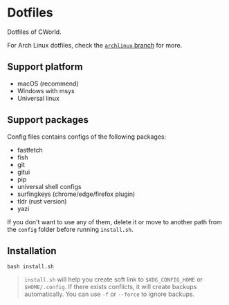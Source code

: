 # Dotfiles

Dotfiles of CWorld.

For Arch Linux dotfiles, check the [`archlinux` branch](https://github.com/cworld1/dotfiles/tree/archlinux) for more.

## Support platform

- macOS (recommend)
- Windows with msys
- Universal linux

## Support packages

Config files contains configs of the following packages:

- fastfetch
- fish
- git
- gitui
- pip
- universal shell configs
- surfingkeys (chrome/edge/firefox plugin)
- tldr (rust version)
- yazi

If you don't want to use any of them, delete it or move to another path from the `config` folder before running `install.sh`.

## Installation

```shell
bash install.sh
```

> `install.sh` will help you create soft link to `$XDG_CONFIG_HOME` or `$HOME/.config`. If there exists conflicts, it will create backups automatically. You can use `-f` or `--force` to ignore backups.
